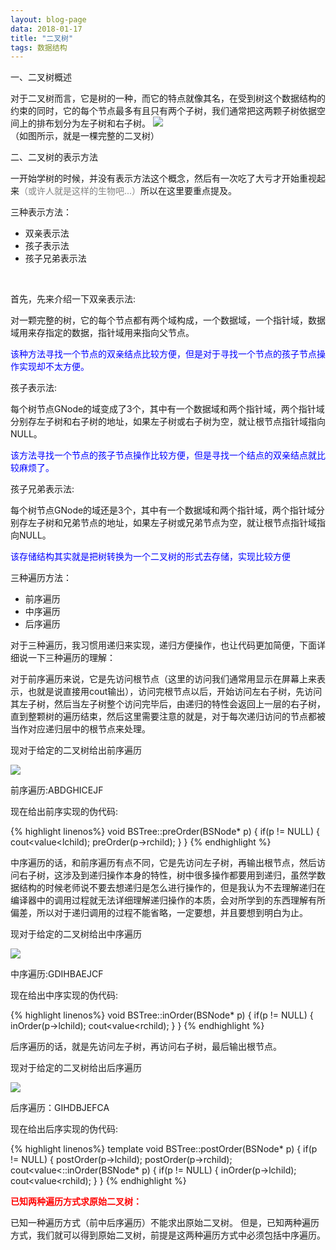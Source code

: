 ```yaml
---
layout: blog-page
data: 2018-01-17
title: "二叉树"
tags: 数据结构
---
```

<p class="h1">一、二叉树概述</p>
对于二叉树而言，它是树的一种，而它的特点就像其名，在受到树这个数据结构的约束的同时，它的每个节点最多有且只有两个子树，我们通常把这两颗子树依据空间上的排布划分为左子树和右子树。
<img src="/assets/二叉树.jpg">
<br>
（如图所示，就是一棵完整的二叉树）
<br>
<p class="h1">二、二叉树的表示方法</p>
一开始学树的时候，并没有表示方法这个概念，然后有一次吃了大亏才开始重视起来<span style="color:grey">（或许人就是这样的生物吧...）</span>所以在这里要重点提及。

<p class="h2">三种表示方法：</p>
<ul>
   <li>双亲表示法</li>
   <li>孩子表示法</li>
   <li>孩子兄弟表示法</li>
</ul>
<br>
<p class="h3">首先，先来介绍一下双亲表示法:</p>
对一颗完整的树，它的每个节点都有两个域构成，一个数据域，一个指针域，数据域用来存指定的数据，指针域用来指向父节点。
<p style="color:blue">该种方法寻找一个节点的双亲结点比较方便，但是对于寻找一个节点的孩子节点操作实现却不太方便。</p>

<p class="h3">孩子表示法:</p>
每个树节点GNode的域变成了3个，其中有一个数据域和两个指针域，两个指针域分别存左子树和右子树的地址，如果左子树或右子树为空，就让根节点指针域指向NULL。
<p style="color:blue">该方法寻找一个节点的孩子节点操作比较方便，但是寻找一个结点的双亲结点就比较麻烦了。</p>

<p class="h3">孩子兄弟表示法:</p>
每个树节点GNode的域还是3个，其中有一个数据域和两个指针域，两个指针域分别存左子树和兄弟节点的地址，如果左子树或兄弟节点为空，就让根节点指针域指向NULL。
<p style="color:blue">该存储结构其实就是把树转换为一个二叉树的形式去存储，实现比较方便</p>
<p class="h2">三种遍历方法：</p>
<ul>
   <li>前序遍历</li>
   <li>中序遍历</li>
   <li>后序遍历</li>
</ul>

<p>对于三种遍历，我习惯用递归来实现，递归方便操作，也让代码更加简便，下面详细说一下三种遍历的理解：
  
对于前序遍历来说，它是先访问根节点（这里的访问我们通常用显示在屏幕上来表示，也就是说直接用cout输出），访问完根节点以后，开始访问左右子树，先访问其左子树，然后当左子树整个访问完毕后，由递归的特性会返回上一层的右子树，直到整颗树的遍历结束，然后这里需要注意的就是，对于每次递归访问的节点都被当作对应递归层中的根节点来处理。
<p>现对于给定的二叉树给出前序遍历</p>
<img src="/assets/二叉树.jpg"><br>
<p>前序遍历:ABDGHICEJF</p>
<p>现在给出前序实现的伪代码:</p>
{% highlight linenos%}
void BSTree<T>::preOrder(BSNode<T>* p)
{
    if(p != NULL)
    {
        cout<<p->value<<endl;
        preOrder(p->lchild);
        preOrder(p->rchild);
    }
}
{% endhighlight %}

中序遍历的话，和前序遍历有点不同，它是先访问左子树，再输出根节点，然后访问右子树，这涉及到递归操作本身的特性，树中很多操作都要用到递归，虽然学数据结构的时候老师说不要去想递归是怎么进行操作的，但是我认为不去理解递归在编译器中的调用过程就无法详细理解递归操作的本质，会对所学到的东西理解有所偏差，所以对于递归调用的过程不能省略，一定要想，并且要想到明白为止。
<p>现对于给定的二叉树给出中序遍历</p>
<img src="/assets/二叉树.jpg"><br>
<p>中序遍历:GDIHBAEJCF</p>
<p>现在给出中序实现的伪代码:</p>
{% highlight linenos%}
void BSTree<T>::inOrder(BSNode<T>* p)
{
    if(p != NULL)
    {
        inOrder(p->lchild);
        cout<<p->value<<endl;
        inOrder(p->rchild);
    }
}
{% endhighlight %}

后序遍历的话，就是先访问左子树，再访问右子树，最后输出根节点。
<p>现对于给定的二叉树给出后序遍历</p>
<img src="/assets/二叉树.jpg"><br>
<p>后序遍历：GIHDBJEFCA</p>
<p>现在给出后序实现的伪代码:</p>
{% highlight linenos%}
template <class T>
void BSTree<T>::postOrder(BSNode<T>* p)
{
    if(p != NULL)
    {
        postOrder(p->lchild);
        postOrder(p->rchild);
        cout<<p->value<<endl;
    }
}
{% endhighlight %}
void BSTree<T>::inOrder(BSNode<T>* p)
{
    if(p != NULL)
    {
        inOrder(p->lchild);
        cout<<p->value<<endl;
        inOrder(p->rchild);
    }
}
{% endhighlight %}
<p style="color:red;font-weight:bold">已知两种遍历方式求原始二叉树：</p>
已知一种遍历方式（前中后序遍历）不能求出原始二叉树。
但是，已知两种遍历方式，我们就可以得到原始二叉树，前提是这两种遍历方式中必须包括中序遍历。
